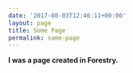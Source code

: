 ```yaml
---
date: '2017-08-03T12:46:11+00:00'
layout: page
title: Some Page
permalink: some-page
---
```



**I was a page created in Forestry.**